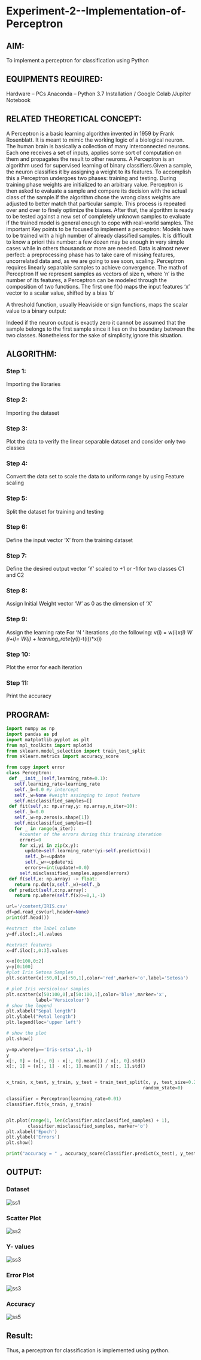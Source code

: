 # Experiment-2--Implementation-of-Perceptron
## AIM:

To implement a perceptron for classification using Python

## EQUIPMENTS REQUIRED:
Hardware – PCs
Anaconda – Python 3.7 Installation / Google Colab /Jupiter Notebook

## RELATED THEORETICAL CONCEPT:
A Perceptron is a basic learning algorithm invented in 1959 by Frank Rosenblatt. It is meant to mimic the working logic of a biological neuron. The human brain is basically a collection of many interconnected neurons. Each one receives a set of inputs, applies some sort of computation on them and propagates the result to other neurons.
A Perceptron is an algorithm used for supervised learning of binary classifiers.Given a sample, the neuron classifies it by assigning a weight to its features. To accomplish this a Perceptron undergoes two phases: training and testing. During training phase weights are initialized to an arbitrary value. Perceptron is then asked to evaluate a sample and compare its decision with the actual class of the sample.If the algorithm chose the wrong class weights are adjusted to better match that particular sample. This process is repeated over and over to finely optimize the biases. After that, the algorithm is ready to be tested against a new set of completely unknown samples to evaluate if the trained model is general enough to cope with real-world samples.
The important Key points to be focused to implement a perceptron:
Models have to be trained with a high number of already classified samples. It is difficult to know a priori this number: a few dozen may be enough in very simple cases while in others thousands or more are needed.
Data is almost never perfect: a preprocessing phase has to take care of missing features, uncorrelated data and, as we are going to see soon, scaling.
Perceptron requires linearly separable samples to achieve convergence.
The math of Perceptron
If we represent samples as vectors of size n, where ‘n’ is the number of its features, a Perceptron can be modeled through the composition of two functions. The first one 
f(x) maps the input features  ‘x’  vector to a scalar value, shifted by a bias ‘b’

A threshold function, usually Heaviside or sign functions, maps the scalar value to a binary output:

Indeed if the neuron output is exactly zero it cannot be assumed that the sample belongs to the first sample since it lies on the boundary between the two classes. Nonetheless for the sake of simplicity,ignore this situation.


## ALGORITHM:
### Step 1:
Importing the libraries
### Step 2:
Importing the dataset
### Step 3:
Plot the data to verify the linear separable dataset and consider only two classes
### Step 4:
Convert the data set to scale the data to uniform range by using Feature scaling
### Step 5:
Split the dataset for training and testing
### Step 6:
Define the input vector ‘X’ from the training dataset
### Step 7:
Define the desired output vector ‘Y’ scaled to +1 or -1 for two classes C1 and C2
### Step 8:
Assign Initial Weight vector ‘W’ as 0 as the dimension of ‘X’
### Step 9:
Assign the learning rate
For ‘N ‘ iterations ,do the following:
        v(i) = w(i)*x(i)
        W (i+i)= W(i) + learning_rate*(y(i)-t(i))*x(i)
### Step 10:
Plot the error for each iteration 
### Step 11:
Print the accuracy

## PROGRAM:
 ```py
 import numpy as np
import pandas as pd 
import matplotlib.pyplot as plt
from mpl_toolkits import mplot3d
from sklearn.model_selection import train_test_split
from sklearn.metrics import accuracy_score

from copy import error
class Perceptron:
  def __init__(self,learning_rate=0.1):
    self.learning_rate=learning_rate
    self._b=0.0 #y intercept
    self._w=None #weight assinging to input feature 
    self.misclassified_samples=[]
  def fit(self,x: np.array,y: np.array,n_iter=10):
    self._b=0.0
    self._w=np.zeros(x.shape[1])
    self.misclassified_samples=[]
    for _ in range(n_iter):
      #counter of the errors during this training iteration
      errors=0
      for xi,yi in zip(x,y):
        update=self.learning_rate*(yi-self.predict(xi))
        self._b+=update
        self._w+=update*xi
        errors+=int(update!=0.0)
      self.misclassified_samples.append(errors)
  def f(self,x: np.array) -> float:
    return np.dot(x,self._w)+self._b
  def predict(self,x:np.array):
    return np.where(self.f(x)>=0,1,-1)

url='/content/IRIS.csv'
df=pd.read_csv(url,header=None)
print(df.head())

#extract  the label colume
y=df.iloc[:,4].values

#extract features
x=df.iloc[:,0:3].values

x=x[0:100,0:2]
y=y[0:100]
#plot Iris Setosa Samples
plt.scatter(x[:50,0],x[:50,1],color='red',marker='o',label='Setosa')

# plot Iris versicolour samples
plt.scatter(x[50:100,0],x[50:100,1],color='blue',marker='x',
            label='Versicolour')
# show the legend
plt.xlabel("Sepal length")
plt.ylabel("Petal length")
plt.legend(loc='upper left')

# show the plot
plt.show()

y=np.where(y=='Iris-setsa',1,-1)
y
x[:, 0] = (x[:, 0] - x[:, 0].mean()) / x[:, 0].std()
x[:, 1] = (x[:, 1] - x[:, 1].mean()) / x[:, 1].std()


x_train, x_test, y_train, y_test = train_test_split(x, y, test_size=0.25,
                                                    random_state=0)

classifier = Perceptron(learning_rate=0.01)
classifier.fit(x_train, y_train)


plt.plot(range(1, len(classifier.misclassified_samples) + 1),
         classifier.misclassified_samples, marker='o')
plt.xlabel('Epoch')
plt.ylabel('Errors')
plt.show()

print("accuracy = " , accuracy_score(classifier.predict(x_test), y_test)*100)
```

## OUTPUT:

### Dataset
![ss1](./ss1.png)

### Scatter Plot
![ss2](./ss2.png)

### Y- values
![ss3](./ss3.png)

### Error Plot
![ss3](./ss4.png)

### Accuracy
![ss5](./ss5.png)

## Result:
Thus, a perceptron for classification is implemented using python.
